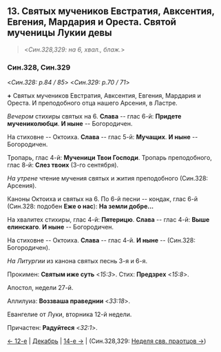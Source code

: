 ## 13. Святых мучеников Евстратия, Авксентия, Евгения, Мардария и Ореста. Святой мученицы Лукии девы 

> <*Син.328,329: на 6, хвал., блаж.*>

### Син.328, Син.329

<*Син.328: p.84 / 85*>
<*Син.329: p.70 / 71*>

**+** Святых мучеников Евстратия, Авксентия, Евгения, Мардария и Ореста.
И преподобного отца нашего Арсения, в Ластре.

*Вечером* стихиры святых на 6. 
**Слава** -- глас 6-й: **Придете мучениколюбци**. 
**И ныне** -- Богородичен. 

На стиховне -- Октоиха.
**Слава** -- глас 5-й: **Мучащих**. 
**И ныне** -- Богородичен. 

Тропарь, глас 4-й: **Мученици Твои Господи**. 
Тропарь преподобного, глас 8-й: **Слез твоих** (3-го сентября). 

*На утрене* чтение мучения святых и жития преподобного (Син.328: Арсения). 

Каноны Октоиха и святых на 6. 
По 6-й песни -- кондак, глас 6-й (Син.328: подобен **Еже о нас**): **На земли добре...**

На хвалитех стихиры, глас 4-й: **Пятерицю**. 
**Слава** -- глас 4-й: **Выше елинскаго**. 
**И ныне** -- Богородичен. 

На стиховне -- Октоиха. 
**Слава** -- глас 4-й. 
**И ныне** -- (Син.328: Богородичен). 

*На Литургии* из канона святых песнь 3-я и 6-я.  

Прокимен: **Святым иже суть** <*15:3*>. 
Стих: **Предзрех** <*15:8*>.

Апостол, недели 27-й.

Аллилуиа: **Воззваша праведнии** <*33:18*>.

Евангелие от Луки, вторника 12-й недели.

Причастен: **Радуйтеся** <*32:1*>.

[← 12-е](12_12_SAB.ru.md) | [Декабрь](README.md#13-й) 
| [14-е →](12_14_SAB.ru.md)
| (Син.328,329: [Неделя свв. праотцов →](12_11_X_SAB_propatoron.ru.md))
